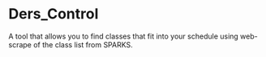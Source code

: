 # Ders_Control
A tool that allows you to find classes that fit into your schedule using web-scrape of the class list from SPARKS.
